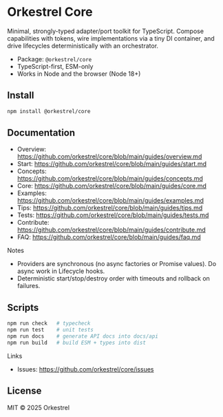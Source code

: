 # Orkestrel Core

Minimal, strongly-typed adapter/port toolkit for TypeScript. Compose capabilities with tokens, wire implementations via a tiny DI container, and drive lifecycles deterministically with an orchestrator.

- Package: `@orkestrel/core`
- TypeScript-first, ESM-only
- Works in Node and the browser (Node 18+)

## Install
```sh
npm install @orkestrel/core
```

## Documentation
- Overview: https://github.com/orkestrel/core/blob/main/guides/overview.md
- Start: https://github.com/orkestrel/core/blob/main/guides/start.md
- Concepts: https://github.com/orkestrel/core/blob/main/guides/concepts.md
- Core: https://github.com/orkestrel/core/blob/main/guides/core.md
- Examples: https://github.com/orkestrel/core/blob/main/guides/examples.md
- Tips: https://github.com/orkestrel/core/blob/main/guides/tips.md
- Tests: https://github.com/orkestrel/core/blob/main/guides/tests.md
- Contribute: https://github.com/orkestrel/core/blob/main/guides/contribute.md
- FAQ: https://github.com/orkestrel/core/blob/main/guides/faq.md

Notes
- Providers are synchronous (no async factories or Promise values). Do async work in Lifecycle hooks.
- Deterministic start/stop/destroy order with timeouts and rollback on failures.

## Scripts
```sh
npm run check   # typecheck
npm run test    # unit tests
npm run docs    # generate API docs into docs/api
npm run build   # build ESM + types into dist
```

Links
- Issues: https://github.com/orkestrel/core/issues

## License

MIT © 2025 Orkestrel
